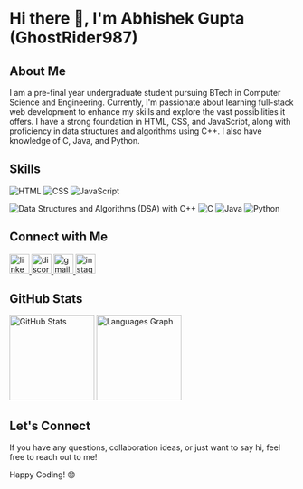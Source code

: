 # Hi there 👋, I'm Abhishek Gupta (GhostRider987)

## About Me
I am a pre-final year undergraduate student pursuing BTech in Computer Science and Engineering. Currently, I'm passionate about learning full-stack web development to enhance my skills and explore the vast possibilities it offers. I have a strong foundation in HTML, CSS, and JavaScript, along with proficiency in data structures and algorithms using C++. I also have knowledge of C, Java, and Python.


## Skills
![HTML](https://img.shields.io/badge/HTML-Expert-orange?style=flat&logo=html5)
![CSS](https://img.shields.io/badge/CSS-Expert-blue?style=flat&logo=css3)
![JavaScript](https://img.shields.io/badge/JavaScript-Intermediate-yellow?style=flat&logo=javascript)

![Data Structures and Algorithms (DSA) with C++](https://img.shields.io/badge/DSA%20with%20C++-Proficient-green?style=flat&logo=cplusplus)
![C](https://img.shields.io/badge/C-Intermediate-blue?style=flat&logo=c)
![Java](https://img.shields.io/badge/Java-Intermediate-orange?style=flat&logo=java)
![Python](https://img.shields.io/badge/Python-Intermediate-yellow?style=flat&logo=python)


## Connect with Me

<div align="left">
  <a href="https://www.linkedin.com/in/abhishek-gupta-57568b228" target="_blank">
    <img src="https://img.shields.io/static/v1?message=LinkedIn&logo=linkedin&label=&color=0077B5&logoColor=white&labelColor=&style=for-the-badge" height="35" alt="linkedin logo"  />
  </a>
  <a href="https://discordapp.com/users/GhostRider987#2893" target="_blank">
    <img src="https://img.shields.io/static/v1?message=Discord&logo=discord&label=&color=7289DA&logoColor=white&labelColor=&style=for-the-badge" height="35" alt="discord logo"  />
  </a>
  <a href="mailto:guptaabhishek7503@gmail.com">
    <img src="https://img.shields.io/static/v1?message=Gmail&logo=gmail&label=&color=D14836&logoColor=white&labelColor=&style=for-the-badge" height="35" alt="gmail logo"  />
  </a>
  <a href="https://www.instagram.com/guptaabhishek7503/" target="_blank">
    <img src="https://img.shields.io/static/v1?message=Instagram&logo=instagram&label=&color=E4405F&logoColor=white&labelColor=&style=for-the-badge" height="35" alt="instagram logo"  />
  </a>
</div>


## GitHub Stats

<img src="https://github-readme-stats.vercel.app/api?username=GhostRider987&show_icons=true&theme=dark" height="150" alt="GitHub Stats" /> <img src="https://github-readme-stats.vercel.app/api/top-langs?username=GhostRider987&locale=en&hide_title=false&layout=compact&card_width=320&langs_count=5&theme=dracula&hide_border=false" height="150" alt="Languages Graph" />

## Let's Connect

If you have any questions, collaboration ideas, or just want to say hi, feel free to reach out to me!

Happy Coding! 😊

